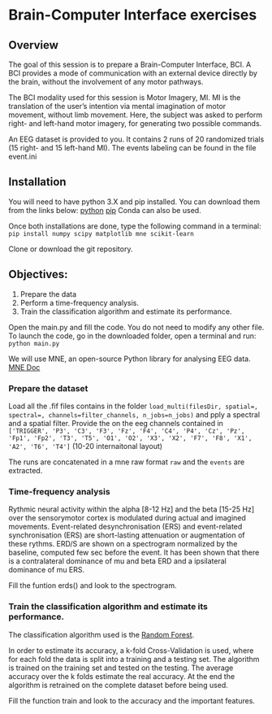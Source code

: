 # Brain-Computer Interface exercises

## Overview
The goal of this session is to prepare a Brain-Computer Interface, BCI. A BCI provides a mode of communication with an external device directly by the brain, without the involvement of any motor pathways.

The BCI modality used for this session is Motor Imagery, MI. MI is the translation of the user’s intention via mental imagination of motor movement, without limb movement. Here, the subject was asked to perform right- and left-hand motor imagery, for generating two possible commands.

An EEG dataset is provided to you. It contains 2 runs of 20 randomized trials (15 right- and 15 left-hand MI). The events labeling can be found in the file event.ini

## Installation

You will need to have python 3.X and pip installed. You can download them from the links below:
[python](https://www.python.org/downloads/)
[pip](https://pypi.org/project/pip/)
Conda can also be used.

Once both installations are done, type the following command in a terminal:
```pip install numpy scipy matplotlib mne scikit-learn```

Clone or download the git repository.

## Objectives:
1. Prepare the data
2. Perform a time-frequency analysis.
3. Train the classification algorithm and estimate its performance.

Open the main.py and fill the code. You do not need to modify any other file. To launch the code, go in the downloaded folder, open a terminal and run: ```python main.py```

We will use MNE, an open-source Python library for analysing EEG data. [MNE Doc](https://www.martinos.org/mne/stable/documentation.html)

### Prepare the dataset

Load all the .fif files contains in the folder ```load_multi(filesDir, spatial=, spectral=, channels=filter_channels, n_jobs=n_jobs)``` and pply a spectral and a spatial filter. Provide the on the eeg channels contained in 
```['TRIGGER', 'P3', 'C3', 'F3', 'Fz', 'F4', 'C4', 'P4', 'Cz', 'Pz', 'Fp1', 'Fp2', 'T3', 'T5', 'O1', 'O2', 'X3', 'X2', 'F7', 'F8', 'X1', 'A2', 'T6', 'T4']``` (10-20 internaitonal layout)

The runs are concatenated in a mne raw format ```raw``` and the ```events``` are extracted.


### Time-frequency analysis

Rythmic neural activity within the alpha [8-12 Hz] and the beta [15-25 Hz] over the sensorymotor cortex is modulated during actual and imagined movements. Event-related desynchronisation (ERS) and event-related synchronisation (ERS) are short-lasting 
attenuation or augmentation of these rythms. ERD/S are shown on a spectrogram normalized by the baseline, computed few sec before the event. It has been shown that there is a contralateral dominance of mu and beta ERD and a ipsilateral dominance of mu ERS. 

Fill the funtion erds() and look to the spectrogram. 

### Train the classification algorithm and estimate its performance.

The classification algorithm used is the [Random Forest](https://www.stat.berkeley.edu/~breiman/RandomForests/cc_home.htm#overview).

In order to estimate its accuracy, a k-fold Cross-Validation is used, where for each fold the data is split into a training and a testing set. The algorithm is trained on the training set and tested on the testing. The average accuracy over the k folds estimate
the real accuracy. At the end the algorithm is retrained on the complete dataset before being used.

Fill the function train and look to the accuracy and the important features.

